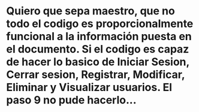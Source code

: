 # Quiero que sepa maestro, que no todo el codigo es proporcionalmente funcional a la información puesta en el documento. Si el codigo es capaz de hacer lo basico de Iniciar Sesion, Cerrar sesion, Registrar, Modificar, Eliminar y Visualizar usuarios. El paso 9 no pude hacerlo...
